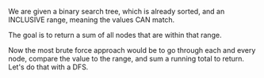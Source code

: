 We are given a binary search tree, which is already sorted, and an INCLUSIVE range, meaning the values CAN match.

The goal is to return a sum of all nodes that are within that range.

Now the most brute force approach would be to go through each and every node, compare the value to the range, and sum a running total to return. Let's do that with a DFS.